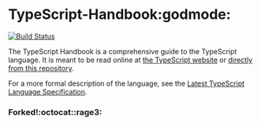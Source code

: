 # TypeScript-Handbook:godmode:

[![Build Status](https://travis-ci.org/Microsoft/TypeScript-Handbook.svg)](https://travis-ci.org/Microsoft/TypeScript-Handbook)

The TypeScript Handbook is a comprehensive guide to the TypeScript language.
It is meant to be read online at [the TypeScript website](https://www.typescriptlang.org/docs/handbook/basic-types.html) or [directly from this repository](./pages/Basic%20Types.md).

For a more formal description of the language, see the [Latest TypeScript Language Specification](https://github.com/Microsoft/TypeScript/blob/master/doc/spec.md).

### Forked!:octocat::rage3:
